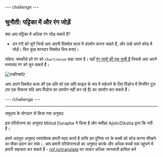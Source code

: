 --- challenge ---

## चुनौती: पट्टिका में और रंग जोड़ें

क्या आप पट्टिका में अधिक रंग जोड़ सकते हैं?

+ उन रंगों को चुनें जिन्हें आप अपनी पिक्सेल कला में उपयोग करना चाहते हैं, और उन्हें अपने कोड में जोड़ें। फिर कुछ शानदार पिक्सेल चित्र बनाएं।

संकेत: चमकीले हरे रंग को `chartreuse` कहा जाता है। यहाँ [रंग नामों की एक सूची है](https://www.w3schools.com/colors/colors_names.asp) जिससे आप अपने मनपसंद रंग को चुन सकते हैं।

![स्क्रीनशॉट](images/pixel-art-final.png)

आप अपने पिक्सेल कला की एक प्रति को एक छवि फ़ाइल के रूप में सहेजने के लिए विंडोज में स्निपिंग टूल (या एक विकल्प यदि आप विंडोज का उपयोग नहीं कर रहे हैं) का उपयोग कर सकते हैं।

--- /challenge ---


***
समुदाय के योगदान से किया गया अनुवाद

इस परियोजना का अनुवाद Milind Duraphe ने किया है और समीक्षा Ajish/Diksha द्वारा कि गयी  है।

हमारे अद्भुत अनुवाद स्वयंसेवक हमारी मदद करते है ताकि हम दुनिया भर के बच्चों को कोड करना सीखने का मौका प्रदान कर सके।. आप हमारी परियोजनाओं का अनुवाद करके और अधिक बच्चों तक पहुंचने में हमारी सहायता कर सकते हैं - [rpf.io/translate](https://rpf.io/translate) पर जाकर अधिक जानकारी हासिल करे